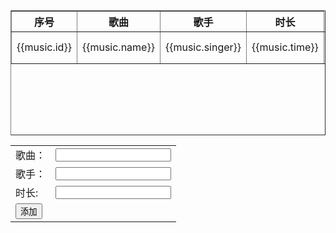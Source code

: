 <!DOCTYPE html>
<html>
<head>
	<title>33333</title>
		<script src="http://cdnjs.cloudflare.com/ajax/libs/vue/1.0.7/vue.min.js"></script>
		<meta charset="utf-8">
		<link rel="stylesheet" type="text/css" href="vue2.css">
</head>
<body>
	<div id="app">
	<table border="1" cellspacing="0" width="600px" height="200px">
		<thead>
			<tr>
				<th>序号</th>
				<th>歌曲</th>  
				<th>歌手</th>
				<th>时长</th>
			</tr>
		</thead>
		<tr v-for="music in musics">
			<td>{{music.id}}</td>
			<td>{{music.name}}</td>
			<td>{{music.singer}}</td>
			<td>{{music.time}}</td>
			<td align="center">
				<button @click="del(music)">删除</button>
			</td>
		</tr>
	</table>
	<div class="box">
		<table>
			<tr>
				<td>歌曲：</td>
				<td>
					<input type="text" v-model="music.name">
				</td>
			</tr>
			<tr>
				<td>歌手：</td>
				<td>
					<input type="text" v-model="music.singer">
				</td>
			</tr>
			<tr>
				<td>时长:</td>
				<td>
					<input type="text" v-model="music.time">
				</td>
			</tr>
			<tr>
				<td colspan="2">
					<button @click="add()">添加</button>
				</td>
			</tr>
		</table>
	</div>
	</div>
	<script type="text/javascript" src="vue2.js"></script>
</body>
</html>

